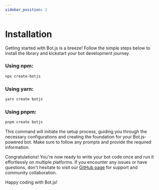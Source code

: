 ```yaml
---
sidebar_position: 2
---
```


# Installation

Getting started with Bot.js is a breeze! Follow the simple steps below to install the library and kickstart your bot development journey.

### Using npm:

```bash
npx create-botjs
```

### Using yarn:

```bash
yarn create botjs
```

### Using pnpm:

```bash
pnpm create botjs
```

This command will initiate the setup process, guiding you through the necessary configurations and creating the foundation for your Bot.js-powered bot. Make sure to follow any prompts and provide the required information.

Congratulations! You're now ready to write your bot code once and run it effortlessly on multiple platforms. If you encounter any issues or have questions, don't hesitate to visit our [GitHub page](https://github.com/BotJSLib/lib) for support and community collaboration.

Happy coding with Bot.js!